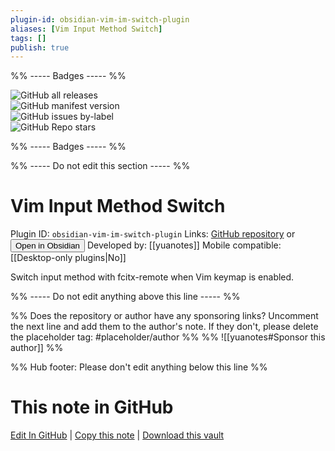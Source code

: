 ```yaml
---
plugin-id: obsidian-vim-im-switch-plugin
aliases: [Vim Input Method Switch]
tags: []
publish: true
---
```


%% ----- Badges ----- %%

![GitHub all releases](https://img.shields.io/github/downloads/yuanotes/obsidian-vim-im-switch-plugin/total?color=573E7A&logo=github&style=for-the-badge)  
![GitHub manifest version](https://img.shields.io/github/manifest-json/v/yuanotes/obsidian-vim-im-switch-plugin?color=573E7A&logo=github&style=for-the-badge)  
![GitHub issues by-label](https://img.shields.io/github/issues/yuanotes/obsidian-vim-im-switch-plugin/help%20wanted?color=573E7A&logo=github&style=for-the-badge)  
![GitHub Repo stars](https://img.shields.io/github/stars/yuanotes/obsidian-vim-im-switch-plugin?color=573E7A&logo=github&style=for-the-badge)

%% ----- Badges ----- %%

%% ----- Do not edit this section ----- %%

# Vim Input Method Switch

Plugin ID: `obsidian-vim-im-switch-plugin`
Links: [GitHub repository](https://github.com/yuanotes/obsidian-vim-im-switch-plugin) or [<button id=HH>Open in Obsidian</button>](obsidian://show-plugin?id=obsidian-vim-im-switch-plugin)
Developed by: [[yuanotes]]
Mobile compatible: [[Desktop-only plugins|No]]

Switch input method with fcitx-remote when Vim keymap is enabled.

%% ----- Do not edit anything above this line ----- %%

%% Does the repository or author have any sponsoring links? Uncomment the next line and add them to the author's note. If they don't, please delete the placeholder tag: #placeholder/author %%
%% ![[yuanotes#Sponsor this author]] %%

%% Hub footer: Please don't edit anything below this line %%

# This note in GitHub

<span class="git-footer">[Edit In GitHub](https://github.dev/obsidian-community/obsidian-hub/blob/main/02%20-%20Community%20Expansions/02.05%20All%20Community%20Expansions/Plugins/obsidian-vim-im-switch-plugin.md "git-hub-edit-note") | [Copy this note](https://raw.githubusercontent.com/obsidian-community/obsidian-hub/main/02%20-%20Community%20Expansions/02.05%20All%20Community%20Expansions/Plugins/obsidian-vim-im-switch-plugin.md "git-hub-copy-note") | [Download this vault](https://github.com/obsidian-community/obsidian-hub/archive/refs/heads/main.zip "git-hub-download-vault") </span>
